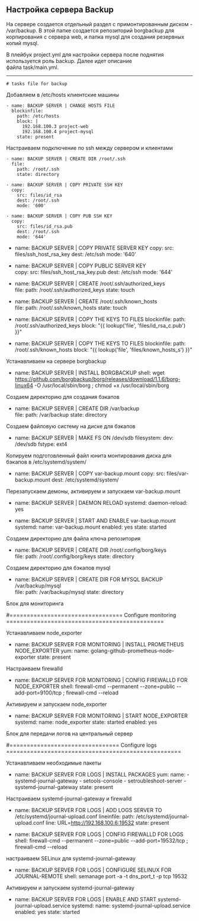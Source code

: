 ## Настройка сервера Backup

На сервере создается отдельный раздел с примонтированным диском - /var/backup.
В этой папке создается репозиторий borgbackup для корпирования с сервера web,
и папка mysql для создания резервных копий mysql.

В плейбук project.yml для настройки сервера после поднятия используется роль backup. Далее идет описание  
файла task/main.yml. 

---

    # tasks file for backup

Добавляем в /etc/hosts клиентские машины

    - name: BACKUP SERVER | CHANGE HOSTS FILE  
      blockinfile:
        path: /etc/hosts
        block: |
          192.168.100.3 project-web
          192.168.100.4 project-mysql
        state: present 
    
Настраиваем подключение по ssh между сервером и клиентами

    - name: BACKUP SERVER | CREATE DIR /root/.ssh    
      file:
        path: /root/.ssh
        state: directory
       
    - name: BACKUP SERVER | COPY PRIVATE SSH KEY
      copy:
        src: files/id_rsa
        dest: /root/.ssh
        mode: '600'
      
    - name: BACKUP SERVER | COPY PUB SSH KEY 
      copy:
        src: files/id_rsa.pub
        dest: /root/.ssh
        mode: '644'
    
- name: BACKUP SERVER | COPY PRIVATE SERVER KEY 
  copy:
    src: files/ssh_host_rsa_key
    dest: /etc/ssh
    mode: '640'
        
- name: BACKUP SERVER | COPY PUBLIC SERVER KEY   
  copy:
    src: files/ssh_host_rsa_key.pub
    dest: /etc/ssh
    mode: '644'
        
- name: BACKUP SERVER | CREATE /root/.ssh/authorized_keys  
  file:
    path: /root/.ssh/authorized_keys
    state: touch
   
- name: BACKUP SERVER | CREATE /root/.ssh/known_hosts  
  file:
    path: /root/.ssh/known_hosts
    state: touch   
    
- name: BACKUP SERVER | COPY THE KEYS TO FILES
  blockinfile:
    path: /root/.ssh/authorized_keys
    block: "{{ lookup('file', 'files/id_rsa_c.pub') }}"
  
- name: BACKUP SERVER | COPY THE KEYS TO FILES
  blockinfile:
    path: /root/.ssh/known_hosts
    block: "{{ lookup('file', 'files/known_hosts_s') }}"    
    
Устанавливаем на сервере borgbackup

- name: BACKUP SERVER | INSTALL BORGBACKUP
  shell: wget https://github.com/borgbackup/borg/releases/download/1.1.6/borg-linux64 -O /usr/local/sbin/borg ; chmod +x /usr/local/sbin/borg
  
Создаем директорию для создания бэкапов    
        
- name: BACKUP SERVER | CREATE DIR /var/backup   
  file:
    path: /var/backup
    state: directory 
    
 Создаем файловую систему на диске для бэкапов    
        
- name: BACKUP SERVER | MAKE FS ON /dev/sdb
  filesystem:
    dev: /dev/sdb
    fstype: ext4

Копируем подготовленный файл юнита монтирования диска для бэкапов в /etc/systemd/system/  

- name: BACKUP SERVER | COPY var-backup.mount
  copy:
    src: files/var-backup.mount
    dest: /etc/systemd/system/
    
Перезапускаем демоны, активируем и запускаем var-backup.mount     
        
- name: BACKUP SERVER | DAEMON RELOAD
  systemd:
    daemon-reload: yes
        
- name: BACKUP SERVER | START AND ENABLE var-backup.mount 
  systemd:
    name: var-backup.mount
    enabled: yes
    state: started
    
Создаем директорию для файла ключа репозитория    
    
- name: BACKUP SERVER | CREATE DIR /root/.config/borg/keys   
  file:
    path: /root/.config/borg/keys
    state: directory  
    
Создаем директорию для бэкапов mysql    
    
- name: BACKUP SERVER | CREATE DIR FOR MYSQL BACKUP /var/backup/mysql   
  file:
    path: /var/backup/mysql
    state: directory 

Блок для мониторинга

#================================= Configure monitoring ==============================================

Устанавливаем node_exporter

- name: BACKUP SERVER FOR MONITORING | INSTALL PROMETHEUS NODE_EXPORTER 
  yum:
    name: golang-github-prometheus-node-exporter
    state: present 
    
 Настраиваем firewalld   
    
- name: BACKUP SERVER FOR MONITORING | CONFIG FIREWALLD FOR NODE_EXPORTER
  shell: firewall-cmd --permanent --zone=public --add-port=9100/tcp ; firewall-cmd --reload
  
Активируем и запускаем node_exporter

- name: BACKUP SERVER FOR MONITORING | START NODE_EXPORTER
  systemd:
    name: node_exporter
    state: started
    enabled: yes   
    
Блок для передачи логов на центральный сервер

#================================ Configure logs ===================================================    

Устанавливаем необходимые пакеты
    
- name: BACKUP SERVER FOR LOGS | INSTALL PACKAGES
  yum:
    name: 
      - systemd-journal-gateway
      - setools-console
      - setroubleshoot-server
      - systemd-journal-gateway
    state: present
    
Настраиваем systemd-journal-gateway и firewalld    
  
- name: BACKUP SERVER FOR LOGS | ADD LOGS SERVER TO /etc/systemd/journal-upload.conf
  lineinfile: 
    path: /etc/systemd/journal-upload.conf
    line: URL=http://192.168.100.6:19532
    state: present

- name: BACKUP SERVER FOR LOGS | CONFIG FIREWALLD FOR LOGS
  shell: firewall-cmd --permanent --zone=public --add-port=19532/tcp ; firewall-cmd --reload
  
настраиваем SELinux для systemd-journal-gateway
  
- name: BACKUP SERVER FOR LOGS | CONFIGURE SELINUX FOR JOURNAL-REMOTE
  shell: semanage port -a -t dns_port_t -p tcp 19532 

Активируем и запускаем systemd-journal-gateway
  
- name: BACKUP SERVER FOR LOGS | ENABLE AND START systemd-journal-upload.service 
  systemd:
    name: systemd-journal-upload.service
    enabled: yes
    state: started       

